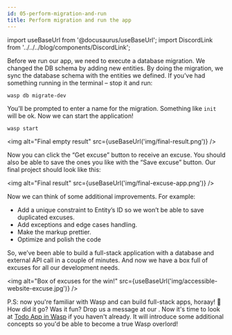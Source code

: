 ```yaml
---
id: 05-perform-migration-and-run
title: Perform migration and run the app
---
```


import useBaseUrl from '@docusaurus/useBaseUrl';
import DiscordLink from '../../../blog/components/DiscordLink';

Before we run our app, we need to execute a database migration. We changed the DB schema by adding new entities. By doing the migration, we sync the database schema with the entities we defined. If you’ve had something running in the terminal – stop it and run:

```
wasp db migrate-dev
```

You’ll be prompted to enter a name for the migration. Something like `init` will be ok. Now we can start the application!

```
wasp start
```
<img alt="Final empty result"
     src={useBaseUrl('img/final-result.png')}
/>

Now you can click the “Get excuse” button to receive an excuse. You should also be able to save the ones you like with the “Save excuse” button. Our final project should look like this:

<img alt="Final result"
     src={useBaseUrl('img/final-excuse-app.png')}
/>

Now we can think of some additional improvements. For example:
 
- Add a unique constraint to Entity’s ID so we won’t be able to save duplicated excuses. 
- Add exceptions and edge cases handling. 
- Make the markup prettier.
- Optimize and polish the code 

So, we’ve been able to build a full-stack application with a database and external API call in a couple of minutes. And now we have a box full of excuses for all our development needs. 

<img alt="Box of excuses for the win!"
     src={useBaseUrl('img/accessible-website-excuse.jpg')}
/>


P.S: now you're familiar with Wasp and can build full-stack apps, horaay! 🎉 How did it go? Was it fun? Drop us a message at our <DiscordLink />. Now it's time to look at [Todo App in Wasp](/docs/tutorial/create) if you haven't already. It will introduce some additional concepts so you'd be able to become a true Wasp overlord! 